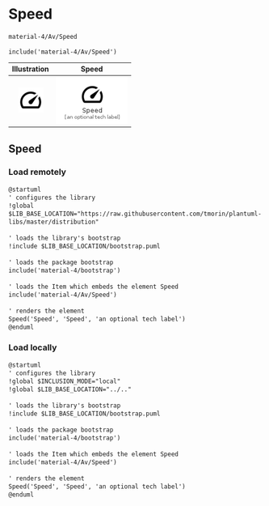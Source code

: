 # Speed


```text
material-4/Av/Speed
```

```text
include('material-4/Av/Speed')
```



| Illustration | Speed |
| :---: | :---: |
| ![illustration for Illustration](../../material-4/Av/Speed.png) | ![illustration for Speed](../../material-4/Av/Speed.Local.png) |




## Speed

### Load remotely
```plantuml
@startuml
' configures the library
!global $LIB_BASE_LOCATION="https://raw.githubusercontent.com/tmorin/plantuml-libs/master/distribution"

' loads the library's bootstrap
!include $LIB_BASE_LOCATION/bootstrap.puml

' loads the package bootstrap
include('material-4/bootstrap')

' loads the Item which embeds the element Speed
include('material-4/Av/Speed')

' renders the element
Speed('Speed', 'Speed', 'an optional tech label')
@enduml
```

### Load locally
```plantuml
@startuml
' configures the library
!global $INCLUSION_MODE="local"
!global $LIB_BASE_LOCATION="../.."

' loads the library's bootstrap
!include $LIB_BASE_LOCATION/bootstrap.puml

' loads the package bootstrap
include('material-4/bootstrap')

' loads the Item which embeds the element Speed
include('material-4/Av/Speed')

' renders the element
Speed('Speed', 'Speed', 'an optional tech label')
@enduml
```

